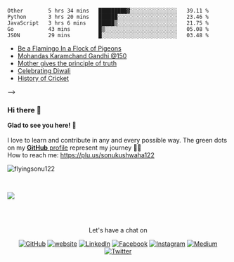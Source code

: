 <!--
**flyingsonu122/flyingsonu122** is a ✨ _special_ ✨ repository because its `README.md` (this file) appears on your GitHub profile.

Here are some ideas to get you started:

- 🔭 I’m currently working on ...
- 🌱 I’m currently learning ...
- 👯 I’m looking to collaborate on ...
- 🤔 I’m looking for help with ...
- 💬 Ask me about ...
- 📫 How to reach me: 
- 😄 Pronouns: ...
- ⚡ Fun fact: ...

![visitors](https://visitor-badge.laobi.icu/badge?page_id=flyingsonu122.flyingsonu122)

### ✨Visitors
[![ViewCount](https://views.whatilearened.today/views/github/flyingsonu122/flyingsonu122.svg?cache=remove)](#)

![](https://github-readme-stats.vercel.app/api?username=flyingsonu122&show_icons=true&hide_border=true)


-->
<!--
**Weekly development breakdown**
<!--START_SECTION:waka-->
```text
Other        5 hrs 34 mins   █████████▓░░░░░░░░░░░░░░░   39.11 % 
Python       3 hrs 20 mins   ██████░░░░░░░░░░░░░░░░░░░   23.46 % 
JavaScript   3 hrs 6 mins    █████▒░░░░░░░░░░░░░░░░░░░   21.75 % 
Go           43 mins         █▒░░░░░░░░░░░░░░░░░░░░░░░   05.08 % 
JSON         29 mins         █░░░░░░░░░░░░░░░░░░░░░░░░   03.48 % 
```
<!--END_SECTION:waka-->
<!--
**See My Blogs**

<!-- BLOG-POST-LIST:START -->
- [Be a Flamingo In a Flock of Pigeons](https://medium.com/@sonukumarkushwaha/be-a-flamingo-in-a-flock-of-pigeons-691642409263?source=rss-93f249b41b22------2)
- [Mohandas Karamchand Gandhi @150](https://medium.com/@sonukumarkushwaha/mohandas-karamchand-gandhi-150-aa7784d69b7d?source=rss-93f249b41b22------2)
- [Mother gives the principle of truth](https://medium.com/@sonukumarkushwaha/mother-gives-the-principle-of-truth-d7a2a11044ba?source=rss-93f249b41b22------2)
- [Celebrating Diwali](https://medium.com/@sonukumarkushwaha/celebrating-diwali-3e944fe7fd02?source=rss-93f249b41b22------2)
- [History of Cricket](https://medium.com/@sonukumarkushwaha/history-of-cricket-c149ef4c503a?source=rss-93f249b41b22------2)
<!-- BLOG-POST-LIST:END -->



-->

### Hi there 👋
	
**Glad to see you here!** :star_struck: <br><br> 
I love to learn and contribute in any and every possible way. 
The green dots on my [**GitHub** profile](https://github.com/flyingsonu122?tab=repositories) represent my journey :running_man: 
<br>
How to reach me: [https://plu.us/sonukushwaha122 ](https://plu.us/sonukushwaha122 )
<br>

<p ><img  src="https://github-readme-stats.vercel.app/api?username=flyingsonu122&show_icons=true" alt="flyingsonu122"  /></p>
<br>
<p ><img  src="https://github-readme-stats.vercel.app/api/top-langs/?username=flyingsonu122&layout=compact&hide=html%22%20alt=%22flyingsonu122" /></p>


<br><br>

<p align="center"> Let's have a chat on </p> 
<p align="center">
	<a href="https://github.com/flyingsonu122"><img src="https://img.shields.io/github/followers/flyingsonu122.svg?label=GitHub&style=social" alt="GitHub"></a>
	<a href="http://bit.ly/2YqcMNO"><img src="https://img.shields.io/badge/Website-blueviolet?style=flat&logo=google-chrome&logoColor=white&color=Black" alt="website"></a>
	<a href="https://www.linkedin.com/in/sonukumarkushwaha/"><img src="https://img.shields.io/badge/LinkedIn--_.svg?style=social&logo=linkedin" alt="LinkedIn"></a>
	<a href="https://www.facebook.com/sonukumarkushwaha736"><img src="https://img.shields.io/badge/Facebook--_.svg?style=social&logo=facebook" alt="Facebook"></a>
	<a href="https://www.instagram.com/flyingsonu736/"><img src="https://img.shields.io/badge/Instagram--_.svg?style=social&logo=instagram" alt="Instagram"></a>
	<a href="https://medium.com/@sonukumarkushwaha"><img src="https://img.shields.io/badge/Medium--_.svg?style=social&logo=medium" alt="Medium"></a>
	<a href="https://twitter.com/sonukumarkush12"><img src="https://img.shields.io/twitter/follow/sonukumarkush12?label=Follow&style=social" alt="Twitter"></a>
	
	
</p>
<br>

<br>
<!--
You can **find me on [LinkedIn](https://www.linkedin.com/in/sonukumarkushwaha/)**. 
**Say Hi on Twitter([@sonukumarkush12](https://twitter.com/sonukumarkush12))!** :heart: 💬

[![Twitter Follow](https://img.shields.io/twitter/follow/sonukumarkush12?style=social)](https://twitter.com/sonukumarkush12)



<div align="center">
<img src="https://i.pinimg.com/originals/a4/f2/cb/a4f2cb80ff2ae2772e80bf30e9d78d4c.gif" width="300" height="300" />
</div>

Loading....some awesome ideas to go here, check back again in some time .

-->
